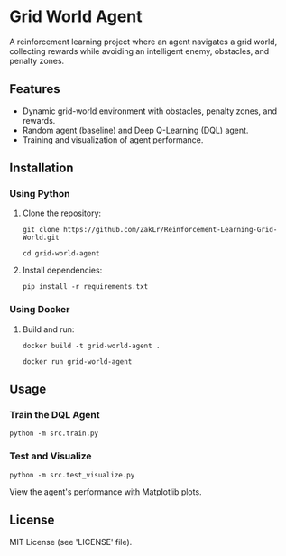 # Grid World Agent

A reinforcement learning project where an agent navigates a grid world, collecting rewards while avoiding an intelligent enemy, obstacles, and penalty zones.

## Features
- Dynamic grid-world environment with obstacles, penalty zones, and rewards.
- Random agent (baseline) and Deep Q-Learning (DQL) agent.
- Training and visualization of agent performance.

## Installation

### Using Python
1. Clone the repository:
   ```
   git clone https://github.com/ZakLr/Reinforcement-Learning-Grid-World.git
   ```

   ```
   cd grid-world-agent
   ```

2. Install dependencies:
   ```
   pip install -r requirements.txt
   ```


### Using Docker
1. Build and run:
   ```
   docker build -t grid-world-agent .
   ```

   ```
   docker run grid-world-agent
   ```


## Usage

### Train the DQL Agent
```
python -m src.train.py
```


### Test and Visualize
```
python -m src.test_visualize.py
```


View the agent's performance with Matplotlib plots.

## License
MIT License (see 'LICENSE' file).
